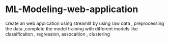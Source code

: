 # ML-Modeling-web-application
create an web application using streamlit by using raw data , preprocessing the data ,complete the model training with different models like classificaiton , regression, assocaition , clustering
